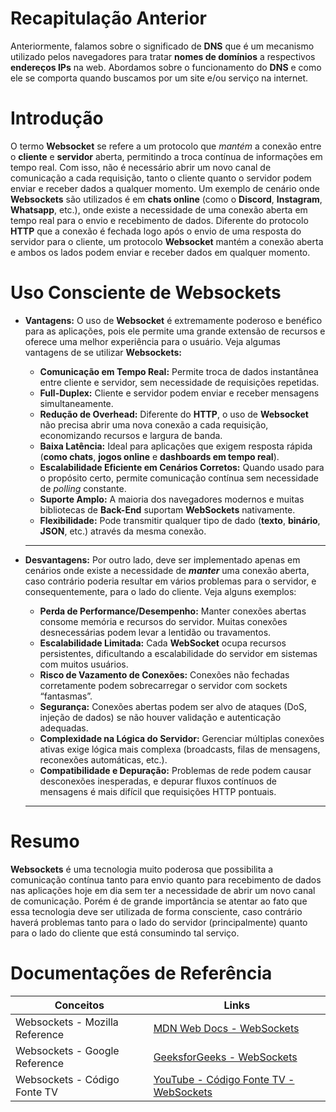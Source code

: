 # Recapitulação Anterior
Anteriormente, falamos sobre o significado de **DNS** que é um mecanismo utilizado pelos navegadores para tratar **nomes de domínios** a respectivos **endereços IPs** na web.
Abordamos sobre o funcionamento do **DNS** e como ele se comporta quando buscamos por um site e/ou serviço na internet.

# Introdução
O termo **Websocket** se refere a um protocolo que _mantém_ a conexão
entre o **cliente** e **servidor** aberta, permitindo a troca contínua de informações em tempo real. Com isso, não é necessário abrir um novo canal de comunicação a cada requisição, tanto o cliente quanto 
o servidor podem enviar e receber dados a qualquer momento. Um exemplo de cenário onde **Websockets** são utilizados é em **chats online** (como o **Discord**, **Instagram**, **Whatsapp**, etc.),
onde existe a necessidade de uma conexão aberta em tempo real para o envio e recebimento de dados. Diferente do protocolo **HTTP** que a conexão é fechada logo após o envio de uma resposta do servidor
para o cliente, um protocolo **Websocket** mantém a conexão aberta e ambos os lados podem enviar e receber dados em qualquer momento.

# Uso Consciente de Websockets

- **Vantagens:** O uso de **Websocket** é extremamente poderoso e benéfico para as aplicações, pois ele permite uma grande extensão de recursos e oferece uma melhor experiência para o usuário.
Veja algumas vantagens de se utilizar **Websockets:** <br>
  - **Comunicação em Tempo Real:** Permite troca de dados instantânea entre cliente e servidor, sem necessidade de requisições repetidas.
  - **Full-Duplex:** Cliente e servidor podem enviar e receber mensagens simultaneamente. 
  - **Redução de Overhead:** Diferente do **HTTP**, o uso de **Websocket** não precisa abrir uma nova conexão a cada requisição, economizando recursos e largura de banda.
  - **Baixa Latência:** Ideal para aplicações que exigem resposta rápida (**como chats**, **jogos online** e **dashboards em tempo real**).
  - **Escalabilidade Eficiente em Cenários Corretos:** Quando usado para o propósito certo, permite comunicação contínua sem necessidade de _polling_ constante.
  - **Suporte Amplo:** A maioria dos navegadores modernos e muitas bibliotecas de **Back-End** suportam **WebSockets** nativamente.
  - **Flexibilidade:** Pode transmitir qualquer tipo de dado (**texto**, **binário**, **JSON**, etc.) através da mesma conexão.
  ---

 - **Desvantagens:** Por outro lado, deve ser implementado apenas em cenários onde existe a necessidade de **_manter_** uma conexão aberta, caso contrário poderia resultar em vários problemas para o servidor,
 e consequentemente, para o lado do cliente. Veja alguns exemplos: <br>
   - **Perda de Performance/Desempenho:** Manter conexões abertas consome memória e recursos do servidor. Muitas conexões desnecessárias podem levar a lentidão ou travamentos.
   - **Escalabilidade Limitada:** Cada **WebSocket** ocupa recursos persistentes, dificultando a escalabilidade do servidor em sistemas com muitos usuários.
   - **Risco de Vazamento de Conexões:** Conexões não fechadas corretamente podem sobrecarregar o servidor com sockets “fantasmas”.
   - **Segurança:** Conexões abertas podem ser alvo de ataques (DoS, injeção de dados) se não houver validação e autenticação adequadas.
   - **Complexidade na Lógica do Servidor:** Gerenciar múltiplas conexões ativas exige lógica mais complexa (broadcasts, filas de mensagens, reconexões automáticas, etc.).
   - **Compatibilidade e Depuração:** Problemas de rede podem causar desconexões inesperadas, e depurar fluxos contínuos de mensagens é mais difícil que requisições HTTP pontuais.
   ---

# Resumo
**Websockets** é uma tecnologia muito poderosa que possibilita a comunicação contínua tanto para envio quanto para recebimento de dados nas aplicações hoje em dia sem ter a necessidade
de abrir um novo canal de comunicação. Porém é de grande importância se atentar ao fato que essa tecnologia deve ser utilizada de forma consciente, caso contrário haverá problemas tanto
para o lado do servidor (principalmente) quanto para o lado do cliente que está consumindo tal serviço.

# Documentações de Referência

| Conceitos                      | Links                                                                                                                                      |
|--------------------------------|--------------------------------------------------------------------------------------------------------------------------------------------|
| Websockets - Mozilla Reference | [MDN Web Docs - WebSockets](https://developer.mozilla.org/pt-BR/docs/Web/API/WebSockets_API)                                               |
| Websockets - Google Reference  | [GeeksforGeeks - WebSockets](https://www-geeksforgeeks-org.translate.goog/web-tech/what-is-web-socket-and-how-it-is-different-from-the-http/?_x_tr_sl=en&_x_tr_tl=pt&_x_tr_hl=pt&_x_tr_pto=tc) |
| Websockets - Código Fonte TV   | [YouTube - Código Fonte TV - WebSockets](https://www.youtube.com/watch?v=T4unNrKogSA)                                                       |
